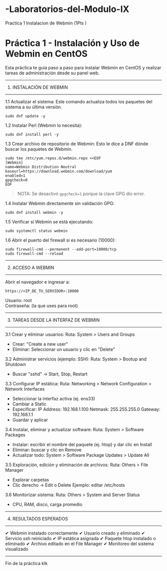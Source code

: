 # -Laboratorios-del-Modulo-IX
Practica 1 Instalacion de Webmin (1Pts )
# Práctica 1 - Instalación y Uso de Webmin en CentOS

Esta práctica te guía paso a paso para instalar Webmin en CentOS y realizar tareas de administración desde su panel web.

-----------------------------------------------------
1. INSTALACIÓN DE WEBMIN
-----------------------------------------------------

1.1 Actualizar el sistema:
Este comando actualiza todos los paquetes del sistema a su última versión.

    sudo dnf update -y

1.2 Instalar Perl (Webmin lo necesita):
    
    sudo dnf install perl -y

1.3 Crear archivo de repositorio de Webmin:
Esto le dice a DNF dónde buscar los paquetes de Webmin.

    sudo tee /etc/yum.repos.d/webmin.repo <<EOF
    [Webmin]
    name=Webmin Distribution Neutral
    baseurl=https://download.webmin.com/download/yum
    enabled=1
    gpgcheck=0
    EOF

> NOTA: Se desactivó `gpgcheck=1` porque la clave GPG dio error.

1.4 Instalar Webmin directamente sin validación GPG:

    sudo dnf install webmin -y

1.5 Verificar si Webmin se está ejecutando:

    sudo systemctl status webmin

1.6 Abrir el puerto del firewall si es necesario (10000):

    sudo firewall-cmd --permanent --add-port=10000/tcp
    sudo firewall-cmd --reload

-----------------------------------------------------
2. ACCESO A WEBMIN
-----------------------------------------------------

Abrir el navegador e ingresar a:

    https://<IP_DE_TU_SERVIDOR>:10000

Usuario: root  
Contraseña: (la que uses para root)

-----------------------------------------------------
3. TAREAS DESDE LA INTERFAZ DE WEBMIN
-----------------------------------------------------

3.1 Crear y eliminar usuarios:
Ruta: System > Users and Groups
- Crear: "Create a new user"
- Eliminar: Seleccionar un usuario y clic en "Delete"

3.2 Administrar servicios (ejemplo: SSH):
Ruta: System > Bootup and Shutdown
- Buscar "sshd" → Start, Stop, Restart

3.3 Configurar IP estática:
Ruta: Networking > Network Configuration > Network Interfaces
- Seleccionar la interfaz activa (ej. ens33)
- Cambiar a Static
- Especificar:
    IP Address: 192.168.1.100
    Netmask: 255.255.255.0
    Gateway: 192.168.1.1
- Guardar y aplicar

3.4 Instalar, eliminar y actualizar software:
Ruta: System > Software Packages
- Instalar: escribir el nombre del paquete (ej. htop) y dar clic en Install
- Eliminar: buscar y clic en Remove
- Actualizar todo: System > Software Package Updates > Update All

3.5 Exploración, edición y eliminación de archivos:
Ruta: Others > File Manager
- Explorar carpetas
- Clic derecho → Edit o Delete
Ejemplo: editar /etc/hosts

3.6 Monitorizar sistema:
Ruta: Others > System and Server Status
- CPU, RAM, disco, carga promedio

-----------------------------------------------------
4. RESULTADOS ESPERADOS
-----------------------------------------------------

✔ Webmin instalado correctamente
✔ Usuario creado y eliminado
✔ Servicio ssh reiniciado
✔ IP estática asignada
✔ Paquete htop instalado o eliminado
✔ Archivo editado en el File Manager
✔ Monitoreo del sistema visualizado

-----------------------------------------------------
Fin de la práctica klk
